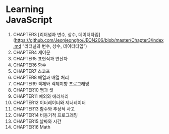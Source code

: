 # Learning<br />JavaScript


1. CHAPTER3 [리터널과 변수, 상수, 데이터타입](https://github.com/Jeonjeongho/JEON206/blob/master/Chapter3/index.md “리터널과 변수, 상수, 데이터타입”)
2. CHAPTER4 제어문
3. CHAPTER5 표현식과 연산자
4. CHAPTER6 함수
5. CHAPTER7 스코프
6. CHAPTER8 배열과 배열 처리
7. CHAPTER9 객체와 객체지향 프로그래밍
8. CHAPTER10 맴과 셋
9. CHAPTER11 예외와 에러처리
10. CHAPTER12 이터레이터와 제너레이터
11. CHAPTER13 함수와 추상적 사고
12. CHAPTER14 비동기적 프로그래밍
13. CHAPTER15 날짜와 시간
14. CHAPTER16 Math
